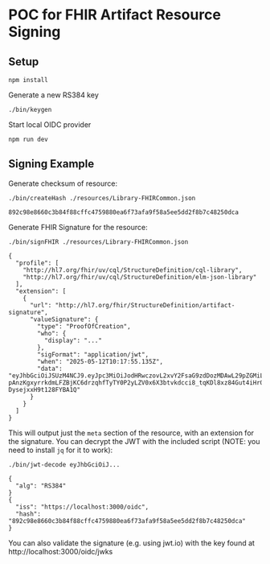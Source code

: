 # POC for FHIR Artifact Resource Signing

## Setup

```
npm install
```

Generate a new RS384 key

```
./bin/keygen
```

Start local OIDC provider

```
npm run dev
```

## Signing Example

Generate checksum of resource:

```
./bin/createHash ./resources/Library-FHIRCommon.json

892c98e8660c3b84f88cffc4759880ea6f73afa9f58a5ee5dd2f8b7c48250dca
```

Generate FHIR Signature for the resource:

```
./bin/signFHIR ./resources/Library-FHIRCommon.json

{
  "profile": [
    "http://hl7.org/fhir/uv/cql/StructureDefinition/cql-library",
    "http://hl7.org/fhir/uv/cql/StructureDefinition/elm-json-library"
  ],
  "extension": [
    {
      "url": "http://hl7.org/fhir/StructureDefinition/artifact-signature",
      "valueSignature": {
        "type": "ProofOfCreation",
        "who": {
          "display": "..."
        },
        "sigFormat": "application/jwt",
        "when": "2025-05-12T10:17:55.135Z",
        "data": "eyJhbGciOiJSUzM4NCJ9.eyJpc3MiOiJodHRwczovL2xvY2FsaG9zdDozMDAwL29pZGMiLCJoYXNoIjoiODkyYzk4ZTg2NjBjM2I4NGY4OGNmZmM0NzU5ODgwZWE2ZjczYWZhOWY1OGE1ZWU1ZGQyZjhiN2M0ODI1MGRjYSJ9.T581_ZkQee7RnJpePnApDIgWtHCO6GUFltHF3riM0wEEAMuVK8X63OrBZpRMCFZWwJ9_RQk3Jo9q4Tyu5WxnZaFxyH0cDCs21gFuCtUanRf4jep2ZfShjVjmm90AGyAzz6EeTodpWyNL48Js__ZSmK8HahkFos5DWZdi93BZalOPvR-pAnzKgxyrrkdmLFZBjKC6drzqhfTyTY0P2yLZV0x6X3btvkdcci8_tqKDl8xz84Gut4iHr0fivP7CbzBoIO6Dlw1gScFWaE9ATRDvkTnSYu3JVptMZo4xgKhrL3ZQktrQZm1CIQ8tnMn5hCdT7W-DysejxxH9t128FYBA1Q"
      }
    }
  ]
}
```

This will output just the `meta` section of the resource, with an extension for the signature. You can decrypt the JWT with the included script (NOTE: you need to install `jq` for it to work):

```
./bin/jwt-decode eyJhbGciOiJ...

{
  "alg": "RS384"
}
{
  "iss": "https://localhost:3000/oidc",
  "hash": "892c98e8660c3b84f88cffc4759880ea6f73afa9f58a5ee5dd2f8b7c48250dca"
}
```

You can also validate the signature (e.g. using jwt.io) with the key found at http://localhost:3000/oidc/jwks

